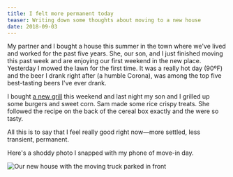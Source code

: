 ```yaml
---
title: I felt more permanent today
teaser: Writing down some thoughts about moving to a new house
date: 2018-09-03
---
```

My partner and I bought a house this summer in the town where we've lived and worked for the past five years. She, our son, and I just finished moving this past week and are enjoying our first weekend in the new place. Yesterday I mowed the lawn for the first time. It was a really hot day (90ºF) and the beer I drank right after (a humble Corona), was among the top five best-tasting beers I've ever drank.

I bought [a new grill](https://www.weber.com/US/en/grills/gas-grills/spirit-ii-series/44010001.html?cgid=22956#start=1) this weekend and last night my son and I grilled up some burgers and sweet corn. Sam made some rice crispy treats. She followed the recipe on the back of the cereal box exactly and the were so tasty.

All this is to say that I feel really good right now—more settled, less transient, permanent.

Here's a shoddy photo I snapped with my phone of move-in day.

![Our new house with the moving truck parked in front](../../img/posts/more-permantent-moving.jpg)